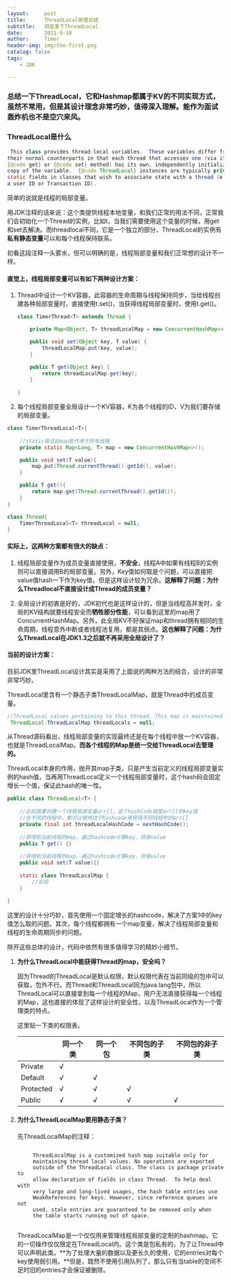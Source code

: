 ```yaml
---
layout:     post
title:      ThreadLocal原理总结
subtitle:   彻底拿下ThreadLocal
date:       2021-9-10
author:     Timer
header-img: img/the-first.png
catalog: false
tags:
    - JDK

---
```




### 	总结一下ThreadLocal，它和Hashmap都属于KV的不同实现方式，虽然不常用，但是其设计理念非常巧妙，值得深入理解。能作为面试轰炸机也不是空穴来风。



### ThreadLocal是什么

```java
 This class provides thread-local variables.  These variables differ from
their normal counterparts in that each thread that accesses one (via its
{@code get} or {@code set} method) has its own, independently initialized
copy of the variable.  {@code ThreadLocal} instances are typically private
static fields in classes that wish to associate state with a thread (e.g.,
a user ID or Transaction ID).
```

简单的说就是线程的局部变量。

用JDK注释的话来说：这个类提供线程本地变量，和我们正常的用法不同，正常我们会初始化一个Thread的实例，比如t，当我们需要使用这个变量的时候，用get和set去解决。而threadlocal不同，它是一个独立的部分，ThreadLocal的实例有**私有静态变量**可以和每个线程保持联系。

初看这段注释一头雾水，但可以明确的是，线程局部变量和我们正常想的设计不一样。



#### 直觉上，线程局部变量可以有如下两种设计方案：

1. Thread中设计一个KV容器，此容器的生命周期与线程保持同步，当给线程创建各种局部变量时，直接使用t.set()，当获得线程局部变量时，使用t.get()。

   ```java
   class TimerThread<T> extends Thread {
   
       private Map<Object, T> threadLocalMap = new ConcurrentHashMap<>();
   
       public void set(Object key, T value) {
           threadLocalMap.put(key, value);
       }
   
       public T get(Object key) {
           return threadLocalMap.get(key);
       }
       
   }
   ```

   

2. 每个线程局部变量全局设计一个KV容器，K为各个线程的ID，V为我们要存储的局部变量。

```java
class TimerThreadLocal<T>{
	
	//static保证此map能作用于所有线程
    private static Map<Long, T> map = new ConcurrentHashMap<>();

    public void set(T value){
        map.put(Thread.currentThread().getId(), value);
    }

    public T get(){
        return map.get(Thread.currentThread().getId());
    }
}

class Thread{
	TimerThreadLocal<T> threadLocal = null;
}
```



#### 实际上，这两种方案都有很大的缺点：

1. 线程局部变量作为成员变量直接使用，**不安全**，线程A中如果有线程B的实例则可以直接调用B的局部变量。另外，Key值如何取是个问题，可以直接把value值hash一下作为key值，但是这样设计较为冗余。**这解释了问题：为什么Threadlocal不直接设计成Thread的成员变量？**

   

2. 全局设计的初衷是好的，JDK初代也是这样设计的，但是当线程高并发时，全局的KV结构就要线程安全而**牺牲部分性能**，可以看到这里的map用了ConcurrentHashMap。另外，此全局KV不好保证map和thread拥有相同的生命周期，线程意外中断或者线程池复用，都是其弱点。**这也解释了问题：为什么ThreadLocal在JDK1.3之后就不再采用全局设计了？**





#### 当前的设计方案：

目前JDK里ThreadLocal设计其实是采用了上面说的两种方法的结合，设计的非常非常巧妙。

ThreadLocal里含有一个静态子类ThreadLocalMap，就是Thread中的成员变量。

```java
//ThreadLocal values pertaining to this thread. This map is maintained by the ThreadLocal class.
 ThreadLocal.ThreadLocalMap threadLocals = null;
```

从Thread源码看出，线程局部变量的实现最终还是在每个线程中放一个KV容器，也就是ThreadLocalMap。**而各个线程的Map是统一交给ThreadLocal去管理的。**

ThreadLocal本身的作用，抛开其map子类，只是产生当前定义的线程局部变量实例的hash值，当再用ThreadLocal定义一个线程局部变量时，这个hash码会固定增长一个值，保证此hash的唯一性。

```java
public class ThreadLocal<T> {
    
    //比如我要创建一个线程局部变量arr[]，这个hashCode就是arr[]的key值
    //在不同的线程中，都可以使用这个hashcode来获得不同线程中的arr[]
    private final int threadLocalHashCode = nextHashCode();
    
    //获得到当前线程的map，通过hashcode计算key，获得value
    public T get() {}
    
    //获得到当前线程的map，通过hashcode计算key，存储value
    public void set(T value){}
 	
    static class ThreadLocalMap {
    	//实现
    }
    
}
```

这里的设计十分巧妙，首先使用一个固定增长的hashcode，解决了方案1中的key值怎么取的问题。其次，每个线程都拥有一个map变量，解决了线程局部变量和线程的生命周期同步的问题。

除开这些总体的设计，代码中依然有很多值得学习的精妙小细节。

1. **为什么ThreadLocal中能获得Thread的map，安全吗？**

   因为Thread的ThreadLocal是默认权限，默认权限代表在当前同级的包中可以获取，包外不行。而Thread和ThreadLocal同为java.lang包中，所以ThreadLocal可以直接拿到每一个线程的Map，用户无法直接获得每一个线程的Map，这也直接的体现了这样设计的安全性，以及ThreadLocal作为一个管理类的特点。

   这里贴一下类的权限表。

   |           | **同一个类** | **同一个包** | **不同包的子类** | **不同包的非子类** |
   | --------- | ------------ | ------------ | ---------------- | ------------------ |
   | Private   | √            |              |                  |                    |
   | Default   | √            | √            |                  |                    |
   | Protected | √            | √            | √                |                    |
   | Public    | √            | √            | √                | √                  |

   

2. #### 为什么ThreadLocalMap要用静态子类？

   先ThreadLocalMap的注释：

   ```
   
        ThreadLocalMap is a customized hash map suitable only for
        maintaining thread local values. No operations are exported
        outside of the ThreadLocal class. The class is package private to
        allow declaration of fields in class Thread.  To help deal with
        very large and long-lived usages, the hash table entries use
        WeakReferences for keys. However, since reference queues are not
        used, stale entries are guaranteed to be removed only when
        the table starts running out of space.
      
   ```

   ThreadLocalMap是一个仅仅用来管理线程局部变量的定制的hashmap。它的一切操作仅仅限定在ThreadLocal内。这个类是包私有的，为了让Thread中可以声明此类。**为了处理大量的数据以及更长久的使用，它的entries对每个key使用弱引用。**但是，既然不使用引用队列了，那么只有当table的空间不足时旧的entries才会保证被删除。

 

















































